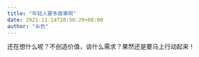 ```yaml
---
title: "年轻人要多做事啊"
date: 2021-11-14T20:50:29+08:00
author: "糸色"
---
```


还在想什么呢？不创造价值，谈什么需求？果然还是要马上行动起来！